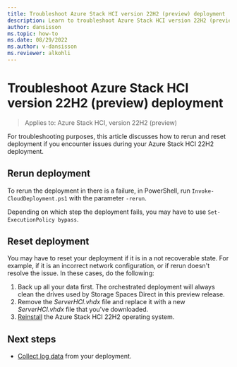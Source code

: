```yaml
---
title: Troubleshoot Azure Stack HCI version 22H2 (preview) deployment
description: Learn to troubleshoot Azure Stack HCI version 22H2 (preview)
author: dansisson
ms.topic: how-to
ms.date: 08/29/2022
ms.author: v-dansisson
ms.reviewer: alkohli
---
```


# Troubleshoot Azure Stack HCI version 22H2 (preview) deployment

> Applies to: Azure Stack HCI, version 22H2 (preview)

For troubleshooting purposes, this article discusses how to rerun and reset deployment if you encounter issues during your Azure Stack HCI 22H2 deployment.

<!---Also see [Known issues for Azure Stack HCI version 22H2](deployment-tool-known-issues.md).--->

## Rerun deployment

To rerun the deployment in there is a failure, in PowerShell, run `Invoke-CloudDeployment.ps1` with the parameter `-rerun`.

Depending on which step the deployment fails, you may have to use `Set-ExecutionPolicy bypass`.

## Reset deployment

You may have to reset your deployment if it is in a not recoverable state. For example, if it is an incorrect network configuration, or if rerun doesn't resolve the issue. In these cases, do the following:

1. Back up all your data first. The orchestrated deployment will always clean the drives used by Storage Spaces Direct in this preview release.
1. Remove the *ServerHCI.vhdx* file and replace it with a new *ServerHCI.vhdx* file that you've downloaded.
1. [Reinstall](deployment-tool-install-os.md) the Azure Stack HCI 22H2 operating system.

## Next steps

- [Collect log data](/manage/preview-channel.md) from your deployment.
<!---- View [known issues](deployment-tool-known-issues.md) for Azure Stack HCI version 22H2--->